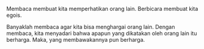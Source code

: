 Membaca membuat kita memperhatikan orang lain. Berbicara membuat kita egois.

Banyaklah membaca agar kita bisa menghargai orang lain. Dengan membaca, kita menyadari bahwa apapun yang dikatakan oleh orang lain itu berharga. Maka, yang membawakannya pun berharga.
